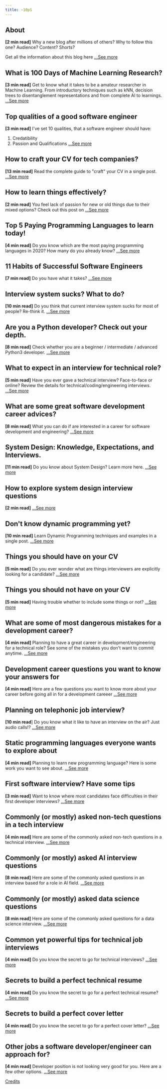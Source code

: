 ```yaml
---
title: ~10pS
---
```

## About
**[2 min read]** Why a new blog after millions of others? Why to follow this one? Audience? Content? Shorts?

Get all the information about this blog here [...See more](posts/about.md)

## What is 100 Days of Machine Learning Research?
**[3 min read]** Get to know what it takes to be a amateur researcher in Machine Learning. From introductory techniques such as kNN, decision trees to disentanglement representations and from complete AI to learnings. [...See more](posts/0.md)

## Top qualities of a good software engineer
**[3 min read]** I've set 10 qualities, that a software engineer should have:

1. Credatibility
2. Passion and Qualifications
[...See more](posts/1.md)

## How to craft your CV for tech companies?
**[13 min read]** Read the complete guide to "craft" your CV in a single post. [...See more](posts/2.md)

## How to learn things effectively?
**[2 min read]** You feel lack of passion for new or old things due to their mixed options? Check out this post on [...See more](posts/3.md)

## Top 5 Paying Programming Languages to learn today!
**[4 min read]** Do you know which are the most paying programming languages in 2020? How many do you already know? [...See more](posts/4.md)

## 11 Habits of Successful Software Engineers
**[7 min read]** Do you have what it takes? [...See more](posts/5.md)

## Interview system sucks? What to do?
**[10 min read]** Do you think that current interview system sucks for most of people? Re-think it. [...See more](posts/6.md)

## Are you a Python developer? Check out your depth.
**[8 min read]** Check whether you are a beginner / intermediate / advanced Python3 developer. [...See more](posts/7.md)

## What to expect in an interview for technical role?
**[5 min read]** Have you ever gave a technical interview? Face-to-face or online? Review the details for technical/coding/engineering interviews. [...See more](posts/8.md)

## What are some great software development career advices?
**[8 min read]** What you can do if are interested in a career for software development and engineering? [...See more](posts/9.md)

## System Design: Knowledge, Expectations, and Interviews.
**[11 min read]** Do you know about System Design? Learn more here. [...See more](posts/10.md)

## How to explore system design interview questions
**[2 min read]** [...See more](posts/11.md)

## Don't know dynamic programming yet?
**[10 min read]** Learn Dynamic Programming techniques and examples in a single post. [...See more](posts/12.md)

## Things you should have on your CV
**[5 min read]** Do you ever wonder what are things interviewers are explicitly looking for a candidate? [...See more](posts/13.md)

## Things you should not have on your CV
**[5 min read]** Having trouble whether to include some things or not? [...See more](posts/14.md)

## What are some of most dangerous mistakes for a development career?
**[4 min read]** Planning to have a great career in development/engineering for a technical role? See some of the mistakes you don't want to commit anytime. [...See more](posts/15.md)

## Development career questions you want to know your answers for
**[4 min read]** Here are a few questions you want to know more about your career before going all in for a development careeer [...See more](posts/16.md)

## Planning on telephonic job interview?
**[10 min read**] Do you know what it like to have an interview on the air? Just audio calls!? [...See more](posts/17.md)

## Static programming languages everyone wants to explore about
**[4 min read]** Planning to learn new programming language? Here is some work you want to see about. [...See more](posts/18.md)

## First software interview? Have some tips
**[3 min read]** Want to know where most candidates face difficulties in their first developer interviews? [...See more](posts/19.md)

## Commonly (or mostly) asked non-tech questions in a tech interview
**[4 min read]** Here are some of the commonly asked non-tech questions in a technical interview. [...See more](posts/20.md)

## Commonly (or mostly) asked AI interview questions
**[8 min read]** Here are some of the commonly asked questions in an interview based for a role in AI field. [...See more](posts/21.md)

## Commonly (or mostly) asked data science questions
**[8 min read]** Here are some of the commonly asked questions for a data science interview. [...See more](posts/22.md)

## Common yet powerful tips for technical job interviews
**[4 min read]** Do you know the secret to go for technical interviews? [...See more](posts/23.md)

## Secrets to build a perfect technical resume
**[4 min read]** Do you know the secret to go for a perfect technical resume? [...See more](posts/24.md)

## Secrets to build a perfect cover letter
**[4 min read]** Do you know the secret to go for a perfect cover letter? [...See more](posts/25.md)

## Other jobs a software developer/engineer can approach for?
**[4 min read]** Developer position is not looking very good for you. Here are a few other options. [...See more](posts/26.md)


[Credits](credits.md)
